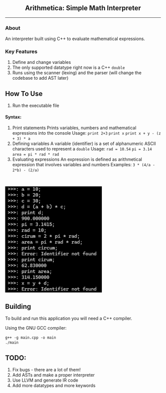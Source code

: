 <h2 align="center">Arithmetica: Simple Math Interpreter</h2>
<hr>

### About
An interpreter built using C++ to evaluate mathematical expressions.


### Key Features
1. Define and change variables
2. The only supported datatype right now is a C++ `double`
3. Runs using the scanner (lexing) and the parser (will change the codebase to add AST later)


## How To Use
1. Run the executable file

#### Syntax:
1. Print statements
	Prints variables, numbers and mathematical expressions into the console
	Usage:
		`print 2+3`
		`print x`
		`print x + y - (z + 3) * a`
		<br>
2. Defining variables
	A variable (identifier) is a set of alphanumeric ASCII characters used to represent a `double` 
	Usage:
		`rad = 10.54`
		`pi = 3.14`
		`area = pi * rad * rad`
		<br>
3. Evaluating expressions
	An expression is defined as arithmetical expression that involves variables and numbers
	Examples:
	`3 * (4/a - 2*b) - (2/a)`
  
<br>

![Example Usage](https://github.com/kpp16/Arithmetica/blob/main/imageExample.PNG)
  


## Building
To build and run this application you will need a C++ compiler.

Using the GNU GCC compiler:
```Shell
g++ -g main.cpp -o main
./main
```


## TODO:
1. Fix bugs - there are a lot of them!
2. Add ASTs and make a proper interpreter
3. Use LLVM and generate IR code
4. Add more datatypes and more keywords
